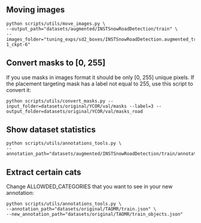## Moving images
```
python scripts/utils/move_images.py \
--output_path="datasets/augmented/INSTSnowRoadDetection/train" \
--images_folder="tuning_exps/sd2_boxes/INSTSnowRoadDetection.augmented_train_gs-1_ckpt-6" 
```

## Convert masks to [0, 255]
If you use masks in images format it should be only [0, 255] unique pixels. If the placement targeting mask has a label not equal to 255, use this script to convert it: 
```
python scripts/utils/convert_masks.py --input_folder=datasets/original/YCOR/val/masks --label=3 --output_folder=datasets/original/YCOR/val/masks_road
```

## Show dataset statistics
```
python scripts/utils/annotations_tools.py \
--annotation_path="datasets/augmented/INSTSnowRoadDetection/train/annotation.json" 
```

## Extract certain cats
Change ALLOWDED_CATEGORIES that you want to see in your new annotation:
```
python scripts/utils/annotations_tools.py \
--annotation_path="datasets/original/TAOMR/train.json" \
--new_annotation_path="datasets/original/TAOMR/train_objects.json"
```